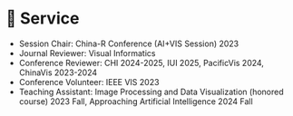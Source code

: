 
# 🤝 Service
-   Session Chair: China-R Conference (AI+VIS Session) 2023
-   Journal Reviewer: Visual Informatics
-	Conference Reviewer: CHI 2024-2025, IUI 2025, PacificVis 2024, ChinaVis 2023-2024 
-	Conference Volunteer: IEEE VIS 2023
-	Teaching Assistant: Image Processing and Data Visualization (honored course) 2023 Fall, Approaching Artificial Intelligence 2024 Fall
